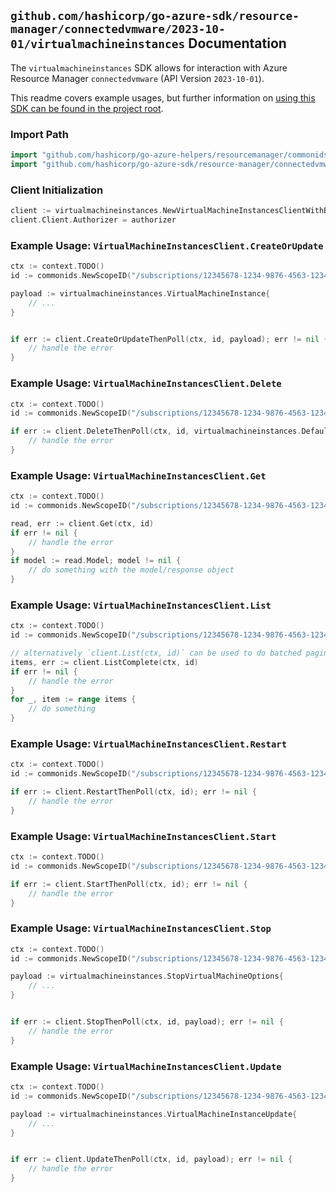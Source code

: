 
## `github.com/hashicorp/go-azure-sdk/resource-manager/connectedvmware/2023-10-01/virtualmachineinstances` Documentation

The `virtualmachineinstances` SDK allows for interaction with Azure Resource Manager `connectedvmware` (API Version `2023-10-01`).

This readme covers example usages, but further information on [using this SDK can be found in the project root](https://github.com/hashicorp/go-azure-sdk/tree/main/docs).

### Import Path

```go
import "github.com/hashicorp/go-azure-helpers/resourcemanager/commonids"
import "github.com/hashicorp/go-azure-sdk/resource-manager/connectedvmware/2023-10-01/virtualmachineinstances"
```


### Client Initialization

```go
client := virtualmachineinstances.NewVirtualMachineInstancesClientWithBaseURI("https://management.azure.com")
client.Client.Authorizer = authorizer
```


### Example Usage: `VirtualMachineInstancesClient.CreateOrUpdate`

```go
ctx := context.TODO()
id := commonids.NewScopeID("/subscriptions/12345678-1234-9876-4563-123456789012/resourceGroups/some-resource-group")

payload := virtualmachineinstances.VirtualMachineInstance{
	// ...
}


if err := client.CreateOrUpdateThenPoll(ctx, id, payload); err != nil {
	// handle the error
}
```


### Example Usage: `VirtualMachineInstancesClient.Delete`

```go
ctx := context.TODO()
id := commonids.NewScopeID("/subscriptions/12345678-1234-9876-4563-123456789012/resourceGroups/some-resource-group")

if err := client.DeleteThenPoll(ctx, id, virtualmachineinstances.DefaultDeleteOperationOptions()); err != nil {
	// handle the error
}
```


### Example Usage: `VirtualMachineInstancesClient.Get`

```go
ctx := context.TODO()
id := commonids.NewScopeID("/subscriptions/12345678-1234-9876-4563-123456789012/resourceGroups/some-resource-group")

read, err := client.Get(ctx, id)
if err != nil {
	// handle the error
}
if model := read.Model; model != nil {
	// do something with the model/response object
}
```


### Example Usage: `VirtualMachineInstancesClient.List`

```go
ctx := context.TODO()
id := commonids.NewScopeID("/subscriptions/12345678-1234-9876-4563-123456789012/resourceGroups/some-resource-group")

// alternatively `client.List(ctx, id)` can be used to do batched pagination
items, err := client.ListComplete(ctx, id)
if err != nil {
	// handle the error
}
for _, item := range items {
	// do something
}
```


### Example Usage: `VirtualMachineInstancesClient.Restart`

```go
ctx := context.TODO()
id := commonids.NewScopeID("/subscriptions/12345678-1234-9876-4563-123456789012/resourceGroups/some-resource-group")

if err := client.RestartThenPoll(ctx, id); err != nil {
	// handle the error
}
```


### Example Usage: `VirtualMachineInstancesClient.Start`

```go
ctx := context.TODO()
id := commonids.NewScopeID("/subscriptions/12345678-1234-9876-4563-123456789012/resourceGroups/some-resource-group")

if err := client.StartThenPoll(ctx, id); err != nil {
	// handle the error
}
```


### Example Usage: `VirtualMachineInstancesClient.Stop`

```go
ctx := context.TODO()
id := commonids.NewScopeID("/subscriptions/12345678-1234-9876-4563-123456789012/resourceGroups/some-resource-group")

payload := virtualmachineinstances.StopVirtualMachineOptions{
	// ...
}


if err := client.StopThenPoll(ctx, id, payload); err != nil {
	// handle the error
}
```


### Example Usage: `VirtualMachineInstancesClient.Update`

```go
ctx := context.TODO()
id := commonids.NewScopeID("/subscriptions/12345678-1234-9876-4563-123456789012/resourceGroups/some-resource-group")

payload := virtualmachineinstances.VirtualMachineInstanceUpdate{
	// ...
}


if err := client.UpdateThenPoll(ctx, id, payload); err != nil {
	// handle the error
}
```
